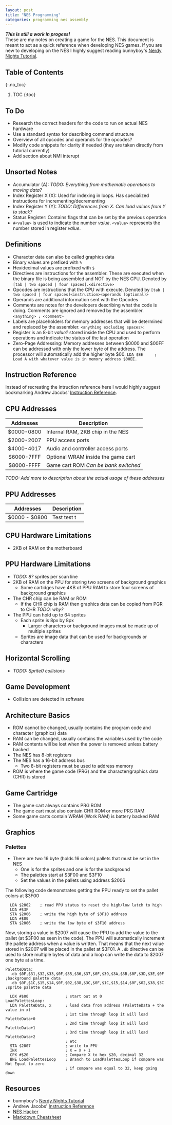 ```yaml
---
layout: post
title: "NES Programming"
categories: programming nes assembly
---
```


***This is still a work in progess!***  
These are my notes on creating a game for the NES. This document is meant to act as a quick reference when developing NES games. If you are new to developing on the NES I highly suggest reading bunnyboy's [Nerdy Nights Tutorial](http://nintendoage.com/forum/messageview.cfm?catid=22&threadid=7155).

## Table of Contents
{:.no_toc}
1. TOC
{:toc}


## To Do
- Research the correct headers for the code to run on actual NES hardware
- Use a standard syntax for describing command structure
- Overview of all opcodes and operands for the opcodes?
- Modify code snippets for clarity if needed (they are taken directly from tutorial currently)
- Add section about NMI interupt


## Unsorted Notes
- Accumulator (A): *TODO: Everything from mathematic operations to moving data?*
- Index Register X (X): Used for indexing in loops. Has specialized instructions for incrementing/decrementing
- Index Register Y (Y): *TODO: Differences from X. Can load values from Y to stack?*
- Status Register: Contains flags that can be set by the previous operation
- `#<value>` is used to indicate the number *value*. `<value>` represents the number stored in register *value*.

## Definitions
- Character data can also be called graphics data
- Binary values are prefixed with `%`
- Hexidecimal values are prefixed with `$`
- Directives are instructions for the assembler. These are executed when the binary file is being assembled and NOT by the NES CPU. Denoted by `[tab | two spaced | four spaces].<directive>`
- Opcodes are instructions that the CPU with execute. Denoted by `[tab | two spaced | four spaces]<instruction><operands (optional)>`
- Operands are additional information sent with the Opcodes
- Comments are notes for the developers describing what the code is doing. Comments are ignored and removed by the assembler. `<anything> ; <comment>`
- Labels are placeholders for memory addresses that will be determined and replaced by the assembler. `<anything excluding spaces>:`
- Register is an 8-bit *value?* stored inside the CPU and used to perform operations and indicate the status of the last operation
- Zero-Page Addressing: Memory addresses between $0000 and $00FF can be addressed with only the lower byte of the address. The processor will automatically add the higher byte $00. `LDA $EE     ; Load A with whatever value is in memory address $00EE.`

## Instruction Reference
Instead of recreating the intruction reference here I would highly suggest bookmarking Andrew Jacobs' [Instruction Reference](http://www.obelisk.me.uk/6502/reference.html).

## CPU Addresses

| Addresses     | Description                          |
|:-------------:|--------------------------------------|
| $0000-0800    | Internal RAM, 2KB chip in the NES    |
| $2000-2007    | PPU access ports                     |
| $4000-4017    | Audio and controller access ports    |
| $6000-7FFF    | Optional WRAM inside the game cart   |
| $8000-FFFF    | Game cart ROM *Can be bank switched* |

*TODO: Add more to description about the actual usage of these addresses*

## PPU Addresses

| Addresses     | Description |
|:-------------:| ----------- |
| $0000 - $0800 | Test test t |

## CPU Hardware Limitations
- 2KB of RAM on the motherboard

## PPU Hardware Limitations
- *TODO: 8?* sprites per scan line
- 2KB of RAM on the PPU for storing two screens of background graphics
    - Some cartidges have 4KB of PPU RAM to store four screens of background graphics
- The CHR chip can be RAM or ROM
    - If the CHR chip is RAM then graphics data can be copied from PGR to CHR *TODO: why?*
- The PPU can hold up to 64 sprites
  - Each sprite is 8px by 8px
    - Larger characters or background images must be made up of multiple sprites
  - Sprites are image data that can be used for backgrounds or characters

## Horizontal Scrolling
- *TODO: Sprite0 collisions*

## Game Development
- Collision are detected in software

## Architecture Basics
- ROM cannot be changed, usually contains the program code and character (graphics) data
- RAM can be changed, usually contains the variables used by the code
- RAM contents will be lost when the power is removed unless battery backed
- The NES has 8-bit registers
- The NES has a 16-bit address bus
    - Two 8-bit registers must be used to address memory
- ROM is where the game code (PRG) and the character/graphics data (CHR) is stored

## Game Cartridge
- The game cart always contains PRG ROM
- The game cart must also contain CHR ROM or more PRG RAM
- Some  game carts contain WRAM (Work RAM) is battery backed RAM

## Graphics
### Palettes
- There are two 16 byte (holds 16 colors) pallets that must be set in the NES
  - One is for the sprites and one is for the background
  - The palettes start at $3F00 and $3F10
  - Set the values in the pallets using address $2006

The following code demonstrates getting the PPU ready to set the pallet colors at $3F00
```
  LDA $2002    ; read PPU status to reset the high/low latch to high
  LDA #$3F
  STA $2006    ; write the high byte of $3F10 address
  LDA #$00
  STA $2006    ; write the low byte of $3F10 address
```
Now, storing a value in $2007 will cause the PPU to add the value to the pallet (at $3F00 as seen in the code). The PPU will automatically increment the pallete address when a value is written. That means that the next value stored in $2007 will be placed in the pallet at $3F01. A `.db` directive can be used to store multiple bytes of data and a loop can write the data to $2007 one byte at a time.
```
PaletteData:
  .db $0F,$31,$32,$33,$0F,$35,$36,$37,$0F,$39,$3A,$3B,$0F,$3D,$3E,$0F  ;background palette data
  .db $0F,$1C,$15,$14,$0F,$02,$38,$3C,$0F,$1C,$15,$14,$0F,$02,$38,$3C  ;sprite palette data
```
```
  LDX #$00                ; start out at 0
LoadPalettesLoop:
  LDA PaletteData, x      ; load data from address (PaletteData + the value in x)
                          ; 1st time through loop it will load PaletteData+0
                          ; 2nd time through loop it will load PaletteData+1
                          ; 3rd time through loop it will load PaletteData+2
                          ; etc
  STA $2007               ; write to PPU
  INX                     ; X = X + 1
  CPX #$20                ; Compare X to hex $20, decimal 32
  BNE LoadPalettesLoop    ; Branch to LoadPalettesLoop if compare was Not Equal to zero
                          ; if compare was equal to 32, keep going down
```

## Resources
- bunnyboy's [Nerdy Nights Tutorial](http://nintendoage.com/forum/messageview.cfm?catid=22&threadid=7155)
- Andrew Jacobs' [Instruction Reference](http://www.obelisk.me.uk/6502/reference.html)
- [NES Hacker](http://www.thealmightyguru.com/Games/Hacking/Wiki/index.php)
- [Markdown Cheatsheet](https://github.com/adam-p/markdown-here/wiki/Markdown-Cheatsheet)